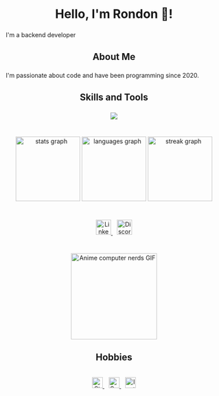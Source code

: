<h1 align="center">Hello, I'm Rondon 👋!</h1>

###

<p align="left">I'm a backend developer</p>

<h2 align="center">About Me</h2>

###

<p align="left">I'm passionate about code and have been programming since 2020.</p>

###

<h2 align="center">Skills and Tools</h2>

###

<p align="center">
  <a href="https://skillicons.dev">
    <img src="https://skillicons.dev/icons?i=vscode,cs,dotnet,docker,nodejs,react,typescript,azure,git,github" />
  </a>
</p>

###

<br clear="both">

<div align="center">
  <img src="https://github-readme-stats.vercel.app/api?username=guilhermerondon&hide_title=false&hide_rank=false&show_icons=true&include_all_commits=true&count_private=true&disable_animations=false&theme=radical&locale=en&hide_border=false&order=1" height="150" alt="stats graph"  />
  <img src="https://github-readme-stats.vercel.app/api/top-langs?username=guilhermerondon&locale=en&hide_title=false&layout=compact&card_width=320&langs_count=3&theme=radical&hide_border=false&order=2" height="150" alt="languages graph"  />
  <img src="https://streak-stats.demolab.com?user=guilhermerondon&locale=en&mode=daily&theme=radical&hide_border=false&border_radius=5&order=3" height="150" alt="streak graph"  />
</div>

###

<br clear="both">

<div align="center">
  <a href="https://www.linkedin.com/in/guilherme-rondon-5476a5195/" target="_blank" style="outline: none; margin: 0 5px;">
    <img src="https://img.shields.io/static/v1?message=LinkedIn&logo=linkedin&label=&color=0077B5&logoColor=white&labelColor=&style=for-the-badge" height="35" alt="LinkedIn logo" />
  </a>
  <a href="https://discord.gg/3SN24cyjkm" target="_blank" style="outline: none; margin: 0 5px;">
    <img src="https://img.shields.io/static/v1?message=Discord&logo=discord&label=&color=7289DA&logoColor=white&labelColor=&style=for-the-badge" height="35" alt="Discord logo" />
  </a>
</div>

###

<br clear="both">

<div align="center">
  <img src="https://media.tenor.com/Bpv9wTLKMskAAAAM/computer-nerds.gif" alt="Anime computer nerds GIF" height="200"/>
</div>

###

<h2 align="center">Hobbies</h2>

<br clear="both">

<div align="center">
  <a href="https://steamcommunity.com/profiles/76561199023274455/" target="_blank" style="outline: none; margin: 0 5px;">
    <img src="https://img.shields.io/static/v1?message=Steam&logo=steam&label=&color=000000&logoColor=white&labelColor=&style=for-the-badge" height="25" alt="Steam logo" />
  </a>
  <a href="https://open.spotify.com/user/frly06l5qc9y8oppjienkhkz1?si=bc06708bf0e943bd" target="_blank" style="outline: none; margin: 0 5px;">
    <img src="https://img.shields.io/static/v1?message=Spotify&logo=spotify&label=&color=1DB954&logoColor=white&labelColor=&style=for-the-badge" height="25" alt="Spotify logo" />
  </a>
  <a href="https://www.instagram.com/rondxn/" target="_blank" style="outline: none; margin: 0 5px;">
    <img src="https://img.shields.io/static/v1?message=Instagram&logo=instagram&label=&color=E4405F&logoColor=white&labelColor=&style=for-the-badge" height="25" alt="Instagram logo" />
  </a>
</div>